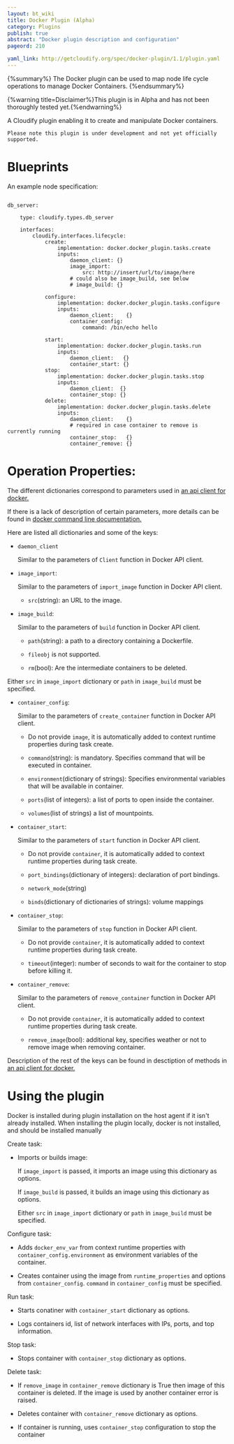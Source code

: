 ```yaml
---
layout: bt_wiki
title: Docker Plugin (Alpha)
category: Plugins
publish: true
abstract: "Docker plugin description and configuration"
pageord: 210

yaml_link: http://getcloudify.org/spec/docker-plugin/1.1/plugin.yaml
---
```


{%summary%} The Docker plugin can be used to map node life cycle operations to manage Docker Containers. {%endsummary%}

{%warning title=Disclaimer%}This plugin is in Alpha and has not been thoroughly tested yet.{%endwarning%}

A Cloudify plugin enabling it to create and manipulate Docker containers.

```Please note this plugin is under development and not yet officially supported.```

# Blueprints

An example node specification:

```

db_server:

    type: cloudify.types.db_server

    interfaces:
        cloudify.interfaces.lifecycle:
            create:
                implementation: docker.docker_plugin.tasks.create
                inputs:
                    daemon_client: {}
                    image_import:
                        src: http://insert/url/to/image/here
                    # could also be image_build, see below
                    # image_build: {}

            configure:
                implementation: docker.docker_plugin.tasks.configure
                inputs:
                    daemon_client:    {}
                    container_config:
                        command: /bin/echo hello

            start:
                implementation: docker.docker_plugin.tasks.run
                inputs:
                    daemon_client:   {}
                    container_start: {}
            stop:
                implementation: docker.docker_plugin.tasks.stop
                inputs:
                    daemon_client:  {}
                    container_stop: {}
            delete:
                implementation: docker.docker_plugin.tasks.delete
                inputs:
                    daemon_client:    {}
                    # required in case container to remove is currently running
                    container_stop:   {}
                    container_remove: {}
```

# Operation Properties:

The different dictionaries correspond to parameters used in
[an api client for docker.](https://github.com/docker/docker-py)

If there is a lack of description of certain parameters,
more details can be found in
[docker command line documentation.](https://docs.docker.com/reference/commandline/cli/)

Here are listed all dictionaries and some of the keys:

* `daemon_client`

    Similar to the parameters of `Client` function in Docker API client.

* `image_import`:

    Similar to the parameters of `import_image` function in Docker API client.

    - `src`(string): an URL to the image.

* `image_build`:

    Similar to the parameters of `build` function in Docker API client.

    - `path`(string): a path to a directory containing a Dockerfile.

    - `fileobj` is not supported.

    - `rm`(bool): Are the intermediate containers to be deleted.

Either `src` in `image_import` dictionary or `path` in `image_build`
must be specified.

* `container_config`:

    Similar to the parameters of `create_container` function in
    Docker API client.

    - Do not provide `image`, it is automatically added to context runtime
      properties during task create.

    - `command`(string): is mandatory. Specifies command that will be executed
      in container.

    - `environment`(dictionary of strings): Specifies environmental variables
      that will be available in container.

    - `ports`(list of integers): a list of ports to open inside the container.

    - `volumes`(list of strings) a list of mountpoints.

* `container_start`:

    Similar to the parameters of `start` function in Docker API client.

    - Do not provide `container`, it is automatically added to context runtime
      properties during task create.

    - `port_bindings`(dictionary of integers): declaration of port bindings.

    - `network_mode`(string)

    - `binds`(dictionary of dictionaries of strings): volume mappings

* `container_stop`:

    Similar to the parameters of `stop` function in Docker API client.

    - Do not provide `container`, it is automatically added to context runtime
      properties during task create.

    - `timeout`(integer): number of seconds to wait for the container to stop
      before killing it.

* `container_remove`:

    Similar to the parameters of `remove_container` function in
    Docker API client.

    - Do not provide `container`, it is automatically added to context runtime
      properties during task create.

    - `remove_image`(bool): additional key, specifies weather or not to
      remove image when removing container.

Description of the rest of the keys can be found in desctiption
of methods in
[an api client for docker.](https://github.com/docker/docker-py)


# Using the plugin

Docker is installed during plugin installation on the host agent if it isn't
already installed. When installing the plugin locally, docker is not installed,
and should be installed manually

Create task:

* Imports or builds image:

    If `image_import` is passed, it imports an image using this dictionary as options.

    If `image_build` is passed, it builds an image using this dictionary as options.

    Either `src` in `image_import` dictionary or `path` in `image_build`
    must be specified.


Configure task:

* Adds `docker_env_var` from context runtime properties with
  `container_config.environment` as environment variables of the container.

* Creates container using the image from `runtime_properties` and options from
  `container_config`. `command` in `container_config` must be specified.

Run task:

* Starts conatiner with `container_start` dictionary as options.

* Logs containers id, list of network interfaces with IPs, ports,
  and top information.

Stop task:

* Stops container with `container_stop` dictionary as options.

Delete task:

* If `remove_image` in `container_remove` dictionary is True then image of
  this container is deleted. If the image is used by another container
  error is raised.

* Deletes container with `container_remove` dictionary as options.

* If container is running, uses `container_stop` configuration to stop the
  container
